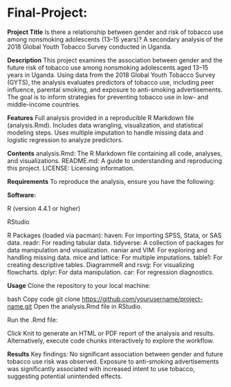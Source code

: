 # Final-Project: 

**Project Title**
Is there a relationship between gender and risk of tobacco use among nonsmoking adolescents (13–15 years)? A secondary analysis of the 2018 Global Youth Tobacco Survey conducted in Uganda.

**Description**
This project examines the association between gender and the future risk of tobacco use among nonsmoking adolescents aged 13–15 years in Uganda. Using data from the 2018 Global Youth Tobacco Survey (GYTS), the analysis evaluates predictors of tobacco use, including peer influence, parental smoking, and exposure to anti-smoking advertisements. The goal is to inform strategies for preventing tobacco use in low- and middle-income countries.

**Features**
Full analysis provided in a reproducible R Markdown file (analysis.Rmd).
Includes data wrangling, visualization, and statistical modeling steps.
Uses multiple imputation to handle missing data and logistic regression to analyze predictors.

**Contents**
analysis.Rmd: The R Markdown file containing all code, analyses, and visualizations.
README.md: A guide to understanding and reproducing this project.
LICENSE: Licensing information.

**Requirements**
To reproduce the analysis, ensure you have the following:

**Software:**

R (version 4.4.1 or higher)

RStudio

R Packages (loaded via pacman):
haven: For importing SPSS, Stata, or SAS data.
readr: For reading tabular data.
tidyverse: A collection of packages for data manipulation and visualization.
naniar and VIM: For exploring and handling missing data.
mice and lattice: For multiple imputations.
table1: For creating descriptive tables.
DiagrammeR and rsvg: For visualizing flowcharts.
dplyr: For data manipulation.
car: For regression diagnostics.

**Usage**
Clone the repository to your local machine:

bash
Copy code
git clone https://github.com/yourusername/project-name.git
Open the analysis.Rmd file in RStudio.

Run the .Rmd file:

Click Knit to generate an HTML or PDF report of the analysis and results.
Alternatively, execute code chunks interactively to explore the workflow.

**Results**
Key findings: No significant association between gender and future tobacco use risk was observed.
Exposure to anti-smoking advertisements was significantly associated with increased intent to use tobacco, suggesting potential unintended effects.

